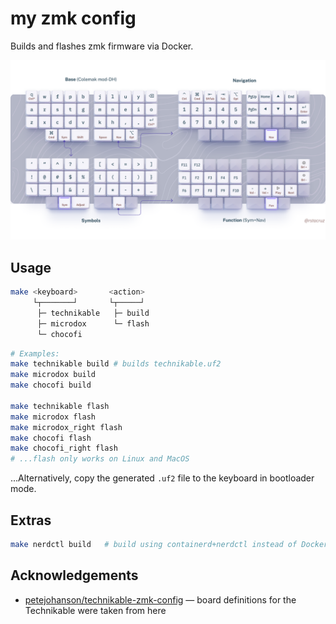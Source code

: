 # my zmk config

Builds and flashes zmk firmware via Docker.

![](./reference.png)

## Usage

```sh
make <keyboard>       <action>
     └┬───────┘       └┬─────┘
      ├─ technikable   ├─ build
      ├─ microdox      └─ flash
      └─ chocofi
```

```bash
# Examples:
make technikable build # builds technikable.uf2
make microdox build
make chocofi build

make technikable flash
make microdox flash
make microdox_right flash
make chocofi flash
make chocofi_right flash
# ...flash only works on Linux and MacOS
```

...Alternatively, copy the generated `.uf2` file to the keyboard in bootloader mode.

## Extras

```bash
make nerdctl build   # build using containerd+nerdctl instead of Docker
```

## Acknowledgements

- [petejohanson/technikable-zmk-config](https://github.com/petejohanson/technikable-zmk-config) &mdash; board definitions for the Technikable were taken from here

